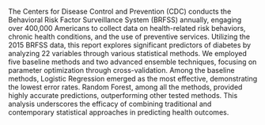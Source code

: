 The Centers for Disease Control and Prevention (CDC) conducts the Behavioral Risk
Factor Surveillance System (BRFSS) annually, engaging over 400,000 Americans to collect
data on health-related risk behaviors, chronic health conditions, and the use of preventive
services. Utilizing the 2015 BRFSS data, this report explores significant predictors of
diabetes by analyzing 22 variables through various statistical methods. We employed five
baseline methods and two advanced ensemble techniques, focusing on parameter optimization
through cross-validation. Among the baseline methods, Logistic Regression emerged
as the most effective, demonstrating the lowest error rates. Random Forest, among all the
methods, provided highly accurate predictions, outperforming other tested methods. This
analysis underscores the efficacy of combining traditional and contemporary statistical approaches
in predicting health outcomes.

